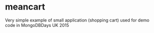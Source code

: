 # meancart
Very simple example of small application (shopping cart) used for demo code in MongoDBDays UK 2015
